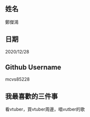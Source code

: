 姓名
----
鄭傑鴻

日期
----
2020/12/28

Github Username
---------------
mcvs85228

我最喜歡的三件事
---------------
看vtuber，買vtuber周邊，唱vutber的歌